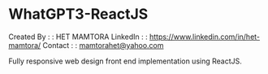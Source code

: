 # WhatGPT3-ReactJS
Created By : : HET MAMTORA
LinkedIn : : https://www.linkedin.com/in/het-mamtora/
Contact : : mamtorahet@yahoo.com

Fully responsive web design front end implementation using ReactJS.
